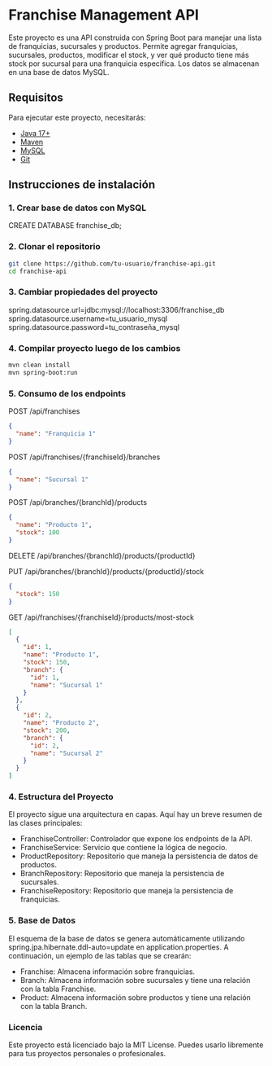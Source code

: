  # Franchise Management API

Este proyecto es una API construida con Spring Boot para manejar una lista de franquicias, sucursales y productos. Permite agregar franquicias, sucursales, productos, modificar el stock, y ver qué producto tiene más stock por sucursal para una franquicia específica. Los datos se almacenan en una base de datos MySQL.

## Requisitos

Para ejecutar este proyecto, necesitarás:

- [Java 17+](https://www.oracle.com/java/technologies/javase-jdk17-downloads.html)
- [Maven](https://maven.apache.org/install.html)
- [MySQL](https://dev.mysql.com/downloads/mysql/)
- [Git](https://git-scm.com/)

## Instrucciones de instalación

### 1. Crear base de datos con MySQL

CREATE DATABASE franchise_db;

### 2. Clonar el repositorio

```bash
git clone https://github.com/tu-usuario/franchise-api.git
cd franchise-api
```

### 3. Cambiar propiedades del proyecto

spring.datasource.url=jdbc:mysql://localhost:3306/franchise_db
spring.datasource.username=tu_usuario_mysql
spring.datasource.password=tu_contraseña_mysql

### 4. Compilar proyecto luego de los cambios

```bash
mvn clean install
mvn spring-boot:run
```

### 5. Consumo de los endpoints

POST /api/franchises

```json
{
  "name": "Franquicia 1"
}
```

POST /api/franchises/{franchiseId}/branches
```json
{
  "name": "Sucursal 1"
}
```

POST /api/branches/{branchId}/products

```json
{
  "name": "Producto 1",
  "stock": 100
}
```

DELETE /api/branches/{branchId}/products/{productId}

PUT /api/branches/{branchId}/products/{productId}/stock

```json
{
  "stock": 150
}
```

GET /api/franchises/{franchiseId}/products/most-stock
```json
[
  {
    "id": 1,
    "name": "Producto 1",
    "stock": 150,
    "branch": {
      "id": 1,
      "name": "Sucursal 1"
    }
  },
  {
    "id": 2,
    "name": "Producto 2",
    "stock": 200,
    "branch": {
      "id": 2,
      "name": "Sucursal 2"
    }
  }
]
```
### 4. Estructura del Proyecto
El proyecto sigue una arquitectura en capas. Aquí hay un breve resumen de las clases principales:

- FranchiseController: Controlador que expone los endpoints de la API.
- FranchiseService: Servicio que contiene la lógica de negocio.
- ProductRepository: Repositorio que maneja la persistencia de datos de productos.
- BranchRepository: Repositorio que maneja la persistencia de sucursales.
- FranchiseRepository: Repositorio que maneja la persistencia de franquicias.

### 5. Base de Datos
El esquema de la base de datos se genera automáticamente utilizando spring.jpa.hibernate.ddl-auto=update en application.properties. A continuación, un ejemplo de las tablas que se crearán:

- Franchise: Almacena información sobre franquicias.
- Branch: Almacena información sobre sucursales y tiene una relación con la tabla Franchise.
- Product: Almacena información sobre productos y tiene una relación con la tabla Branch.

### Licencia
Este proyecto está licenciado bajo la MIT License. Puedes usarlo libremente para tus proyectos personales o profesionales.

